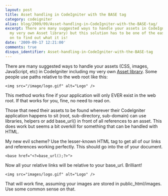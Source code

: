 ```yaml
---
layout: post
title: Asset handling in CodeIgniter with the BASE tag
category: codeigniter
alias: blog/2009/09/Asset-handling-in-CodeIgniter-with-the-BASE-tag/
excerpt: There are many suggested ways to handle your assets in CodeIgniter (including
  my very own Asset library) but this solution has to be one of the easiest. Read
  on to find out what it is!
date: '2009-09-17 12:21:00'
comments: true
disqus_identifier: Asset-handling-in-CodeIgniter-with-the-BASE-tag
---
```


There are many suggested ways to handle your assets (CSS, images, JavaScript, etc) in CodeIgniter including my very own [Asset library](http://github.com/philsturgeon/codeigniter-asset "CodeIgniter Asset library - Load CSS, images & JavaScript easily"). Some people use paths relative to the web root like this:

`<img src="/image/logo.gif" alt="Logo" />`

This method works fine if your application will only EVER exist in the web root. If that works for you, fine, no need to read on.

Those that need their assets to be found wherever their CodeIgniter application happens to sit (root, sub-directory, sub-domain) can use libraries, helpers or add base\_url() in front of all references to an asset. This does work but seems a bit overkill for something that can be handled with HTML.

My new evil scheme? Use the lesser-known HTML tag <base> to get all of our links and references working perfectly. This should go into the <head> of your document.

`<base href="<?=base_url();?>">`

Now all your relative links will be relative to your base\_url. Brilliant!

`<img src="images/logo.gif" alt="Logo" />`

That will work fine, assuming your images are stored in public\_html/images. Use some common sense on that.
